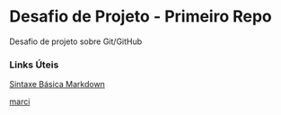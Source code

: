 # Desafio de Projeto - Primeiro Repo 
Desafio de projeto sobre Git/GitHub

### Links Úteis 
[Sintaxe Básica Markdown](https://www.markdownguide.org/basic-syntax/)

[marci](https://www.instagram.com/)

